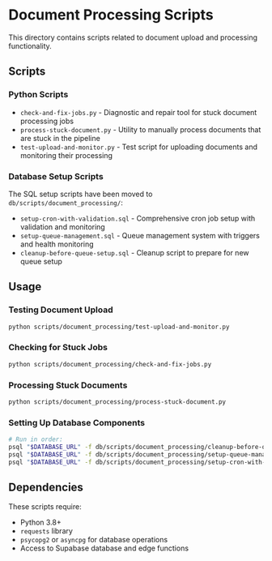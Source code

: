 # Document Processing Scripts

This directory contains scripts related to document upload and processing functionality.

## Scripts

### Python Scripts
- `check-and-fix-jobs.py` - Diagnostic and repair tool for stuck document processing jobs
- `process-stuck-document.py` - Utility to manually process documents that are stuck in the pipeline
- `test-upload-and-monitor.py` - Test script for uploading documents and monitoring their processing

### Database Setup Scripts
The SQL setup scripts have been moved to `db/scripts/document_processing/`:
- `setup-cron-with-validation.sql` - Comprehensive cron job setup with validation and monitoring
- `setup-queue-management.sql` - Queue management system with triggers and health monitoring
- `cleanup-before-queue-setup.sql` - Cleanup script to prepare for new queue setup

## Usage

### Testing Document Upload
```bash
python scripts/document_processing/test-upload-and-monitor.py
```

### Checking for Stuck Jobs
```bash
python scripts/document_processing/check-and-fix-jobs.py
```

### Processing Stuck Documents
```bash
python scripts/document_processing/process-stuck-document.py
```

### Setting Up Database Components
```bash
# Run in order:
psql "$DATABASE_URL" -f db/scripts/document_processing/cleanup-before-queue-setup.sql
psql "$DATABASE_URL" -f db/scripts/document_processing/setup-queue-management.sql
psql "$DATABASE_URL" -f db/scripts/document_processing/setup-cron-with-validation.sql
```

## Dependencies

These scripts require:
- Python 3.8+
- `requests` library
- `psycopg2` or `asyncpg` for database operations
- Access to Supabase database and edge functions 